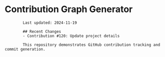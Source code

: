 # Contribution Graph Generator
            
            Last updated: 2024-11-19
            
            ## Recent Changes
            - Contribution #120: Update project details
            
            This repository demonstrates GitHub contribution tracking and commit generation.
        